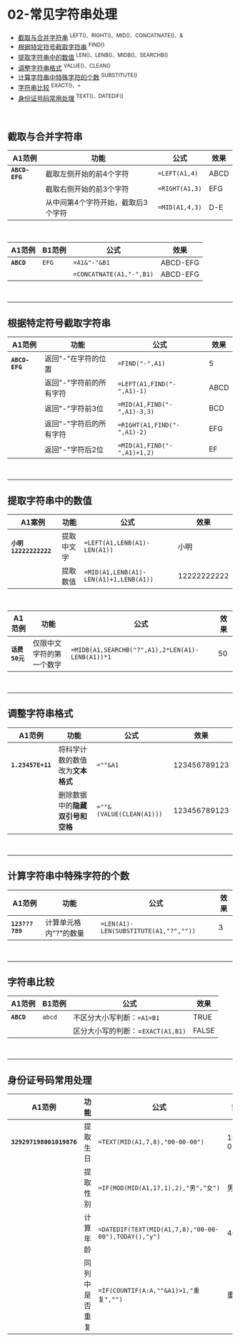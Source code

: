 # 02-常见字符串处理

- [截取与合并字符串](#截取与合并字符串)  <sup>LEFT()、RIGHT()、MID()、CONCATNATE()、&</sup>
- [根据特定符号截取字符串](#根据特定符号截取字符串)  <sup>FIND()</sup>
- [提取字符串中的数值](#提取字符串中的数值)  <sup>LEN()、LENB()、MIDB()、SEARCHB()</sup>
- [调整字符串格式](#调整字符串格式)  <sup>VALUE()、CLEAN()</sup>
- [计算字符串中特殊字符的个数](#计算字符串中特殊字符的个数)  <sup>SUBSTITUTE()</sup>
- [字符串比较](#字符串比较)  <sup>EXACT()、=</sup>
- [身份证号码常用处理](#身份证号码常用处理)  <sup>TEXT()、DATEDIF()</sup>

<br/>

## 截取与合并字符串

| A1范例         | 功能                               | 公式           | 效果 |
| -------------- | ---------------------------------- | -------------- | ---- |
| **`ABCD-EFG`** | 截取左侧开始的前4个字符            | `=LEFT(A1,4)`  | ABCD |
|                | 截取右侧开始的前3个字符            | `=RIGHT(A1,3)` | EFG  |
|                | 从中间第4个字符开始，截取后3个字符 | `=MID(A1,4,3)` | D-E  |

<br/>

| A1范例     | B1范例 | 公式                     | 效果     |
| ---------- | ------ | ------------------------ | -------- |
| **`ABCD`** | `EFG`  | `=A1&"-"&B1`             | ABCD-EFG |
|            |        | `=CONCATNATE(A1,"-",B1)` | ABCD-EFG |

<br/>

------

## 根据特定符号截取字符串

| A1范例         | 功能                    | 公式                        | 效果 |
| -------------- | ----------------------- | --------------------------- | ---- |
| **`ABCD-EFG`** | 返回"-"在字符的位置     | `=FIND("-",A1)`             | 5    |
|                | 返回"-"字符前的所有字符 | `=LEFT(A1,FIND("-",A1)-1)`  | ABCD |
|                | 返回"-"字符前3位        | `=MID(A1,FIND("-",A1)-3,3)` | BCD  |
|                | 返回"-"字符后的所有字符 | `=RIGHT(A1,FIND("-",A1)-2)` | EFG  |
|                | 返回"-"字符后2位        | `=MID(A1,FIND("-",A1)+1,2)` | EF   |

<br/>

------

## 提取字符串中的数值

| A1案例                | 功能       | 公式                                   | 效果        |
| --------------------- | ---------- | -------------------------------------- | ----------- |
| **`小明12222222222`** | 提取中文字 | `=LEFT(A1,LENB(A1)-LEN(A1))`           | 小明        |
|                       | 提取数值   | `=MID(A1,LENB(A1)-LEN(A1)+1,LENB(A1))` | 12222222222 |

<br/>

| A1范例         | 功能                     | 公式                                             | 效果 |
| -------------- | ------------------------ | ------------------------------------------------ | ---- |
| **`话费50元`** | 仅限中文字符的第一个数字 | `=MIDB(A1,SEARCHB("?",A1),2*LEN(A1)-LENB(A1))*1` | 50   |

<br/>

------

## 调整字符串格式

| A1范例            | 功能                             | 公式                     | 效果         |
| ----------------- | -------------------------------- | ------------------------ | ------------ |
| **`1.23457E+11`** | 将科学计数的数值改为**文本格式** | `=""&A1`                 | 123456789123 |
|                   | 删除数据中的**隐藏双引号和空格** | `=""&(VALUE(CLEAN(A1)))` | 123456789123 |

<br/>

------

## 计算字符串中特殊字符的个数

| A1范例          | 功能                  | 公式                                  | 效果 |
| --------------- | --------------------- | ------------------------------------- | ---- |
| **`123???789`** | 计算单元格内"?"的数量 | `=LEN(A1)-LEN(SUBSTITUTE(A1,"?",""))` | 3    |

<br/>

------

## 字符串比较

| A1范例     | B1范例 | 公式                              | 效果  |
| ---------- | :----- | --------------------------------- | ----- |
| **`ABCD`** | `abcd` | 不区分大小写判断：`=A1=B1`        | TRUE  |
|            |        | 区分大小写的判断：=`EXACT(A1,B1)` | FALSE |

<br/>

------

## 身份证号码常用处理

| A1范例                   | 功能           | 公式                                                 | 效果       |
| ------------------------ | -------------- | ---------------------------------------------------- | ---------- |
| **`329297198001019876`** | 提取生日       | `=TEXT(MID(A1,7,8),"00-00-00")`                      | 1980-01-01 |
|                          | 提取性别       | `=IF(MOD(MID(A1,17,1),2),"男","女")`                 | 男         |
|                          | 计算年龄       | `=DATEDIF(TEXT(MID(A1,7,8),"00-00-00"),TODAY(),"y")` | 40         |
|                          | 同列中是否重复 | `=IF(COUNTIF(A:A,""&A1)>1,"重复","")`                | 重复       |